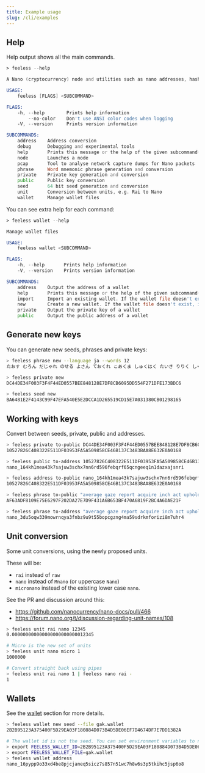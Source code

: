 ```yaml
---
title: Example usage
slug: /cli/examples
---
```


## Help

Help output shows all the main commands. 

```asm
> feeless --help

A Nano (cryptocurrency) node and utilities such as nano addresses, hashing blocks, signing, etc.

USAGE:
    feeless [FLAGS] <SUBCOMMAND>

FLAGS:
    -h, --help        Prints help information
        --no-color    Don't use ANSI color codes when logging
    -V, --version     Prints version information

SUBCOMMANDS:
    address    Address conversion
    debug      Debugging and experimental tools
    help       Prints this message or the help of the given subcommand(s)
    node       Launches a node
    pcap       Tool to analyse network capture dumps for Nano packets
    phrase     Word mnemonic phrase generation and conversion
    private    Private key generation and conversion
    public     Public key conversion
    seed       64 bit seed generation and conversion
    unit       Conversion between units, e.g. Rai to Nano
    wallet     Manage wallet files
```

You can see extra help for each command:

```asm
> feeless wallet --help

Manage wallet files

USAGE:
    feeless wallet <SUBCOMMAND>

FLAGS:
    -h, --help       Prints help information
    -V, --version    Prints version information

SUBCOMMANDS:
    address    Output the address of a wallet
    help       Prints this message or the help of the given subcommand(s)
    import     Import an existing wallet. If the wallet file doesn't exist, it will be created
    new        Create a new wallet. If the wallet file doesn't exist, it will be created
    private    Output the private key of a wallet
    public     Output the public address of a wallet
```

## Generate new keys

You can generate new seeds, phrases and private keys:

```bash
> feeless phrase new --language ja --words 12
たおす むろん だじゃれ のせる よさん ておくれ こあくま しゅくはく たいき りりく しゃりん ひだり

> feeless private new
DC44DE34F003F3F4F44ED0557BEE848128E7DF8CB6095DD554F271DFE173BDC6

> feeless seed new
BA6481E2F4143C99F47EFA540E5E2DCCA1D265519CD15E7A031380CB01298165
```

## Working with keys

Convert between seeds, private, public and addresses.

```bash
> feeless private to-public DC44DE34F003F3F4F44ED0557BEE848128E7DF8CB6095DD554F271DFE173BDC6
10527826C408322E511DF03953FA5A509858CE46B137C3483BAA8E632E0A0168

> feeless public to-address 10527826C408322E511DF03953FA5A509858CE46B137C3483BAA8E632E0A0168
nano_164kh1mea43k7sajuw3schx7nn6rd596febqrf65qcngeeq1n1dazxajsnri

> feeless address to-public nano_164kh1mea43k7sajuw3schx7nn6rd596febqrf65qcngeeq1n1dazxajsnri
10527826C408322E511DF03953FA5A509858CE46B137C3483BAA8E632E0A0168

> feeless phrase to-public "average gaze report acquire inch act uphold spice snake scatter uphold mass"
AF63ADF8109E75E6297F202DA27E7D9F431A6B653BF470A6819F2BC4A6DAE21F

> feeless phrase to-address "average gaze report acquire inch act uphold spice snake scatter uphold mass"
nano_3du5oqw339mowrnqya3fnbz9u9t55bopcgzng4ma59sdrkmforizi8m7uhr4
```

## Unit conversion

Some unit conversions, using the newly proposed units.

These will be:
 * `rai` instead of `raw`
 * `nano` instead of `Mnano` (or uppercase `Nano`)
 * `micronano` instead of the existing lower case `nano`.

See the PR and discussion around this:
* https://github.com/nanocurrency/nano-docs/pull/466
* https://forum.nano.org/t/discussion-regarding-unit-names/108

```bash
> feeless unit rai nano 12345
0.000000000000000000000000012345

# Micro is the new set of units 
> feeless unit nano micro 1
1000000

# Convert straight back using pipes
> feeless unit rai nano 1 | feeless nano rai -
1
```

## Wallets

See the [wallet](/docs/cli/wallet) section for more details.

```bash
> feeless wallet new seed --file gak.wallet
2B2B95123A375400F5D29EA03F180884D073B4D5DE06EF7D4674DF7E7DD1382A

# The wallet id is not the seed. You can set environment variables to not have to use arguments every time
> export FEELESS_WALLET_ID=2B2B95123A375400F5D29EA03F180884D073B4D5DE06EF7D4674DF7E7DD1382A
> export FEELESS_WALLET_FILE=gak.wallet
> feeless wallet address
nano_16pypp9o33xd4be8pjcjaneq5sicz7s857n51wc7h8w6s3p5tkihc5jsp6o8
```
